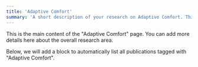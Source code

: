 ```yaml
---
title: 'Adaptive Comfort'
summary: 'A short description of your research on Adaptive Comfort. This text will appear on the card on your homepage.'
---
```


This is the main content of the "Adaptive Comfort" page. You can add more details here about the overall research area.

Below, we will add a block to automatically list all publications tagged with "Adaptive Comfort".